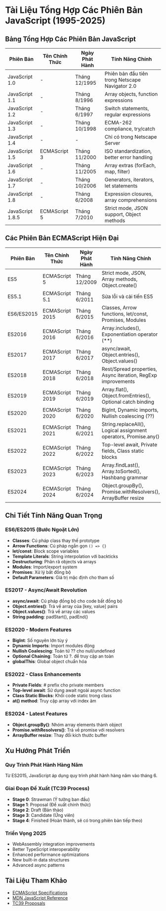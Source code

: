 # Tài Liệu Tổng Hợp Các Phiên Bản JavaScript (1995-2025)

## Bảng Tổng Hợp Các Phiên Bản JavaScript

| Phiên Bản        | Tên Chính Thức | Ngày Phát Hành | Tính Năng Chính                                 |
| ---------------- | -------------- | -------------- | ----------------------------------------------- |
| JavaScript 1.0   | -              | Tháng 12/1995  | Phiên bản đầu tiên trong Netscape Navigator 2.0 |
| JavaScript 1.1   | -              | Tháng 8/1996   | Array objects, function expressions             |
| JavaScript 1.2   | -              | Tháng 6/1997   | Switch statements, regular expressions          |
| JavaScript 1.3   | -              | Tháng 10/1998  | ECMA-262 compliance, try/catch                  |
| JavaScript 1.4   | -              | -              | Chỉ có trong Netscape Server                    |
| JavaScript 1.5   | ECMAScript 3   | Tháng 11/2000  | ISO standardization, better error handling      |
| JavaScript 1.6   | -              | Tháng 11/2005  | Array extras (forEach, map, filter)             |
| JavaScript 1.7   | -              | Tháng 10/2006  | Generators, iterators, let statements           |
| JavaScript 1.8   | -              | Tháng 6/2008   | Expression closures, array comprehensions       |
| JavaScript 1.8.5 | ECMAScript 5   | Tháng 7/2010   | Strict mode, JSON support, Object methods       |

## Các Phiên Bản ECMAScript Hiện Đại

| Phiên Bản  | Tên Chính Thức  | Ngày Phát Hành | Tính Năng Chính                                                  |
| ---------- | --------------- | -------------- | ---------------------------------------------------------------- |
| ES5        | ECMAScript 5    | Tháng 12/2009  | Strict mode, JSON, Array methods, Object.create()                |
| ES5.1      | ECMAScript 5.1  | Tháng 6/2011   | Sửa lỗi và cải tiến ES5                                          |
| ES6/ES2015 | ECMAScript 2015 | Tháng 6/2015   | Classes, Arrow functions, let/const, Promises, Modules           |
| ES2016     | ECMAScript 2016 | Tháng 6/2016   | Array.includes(), Exponentiation operator (\*\*)                 |
| ES2017     | ECMAScript 2017 | Tháng 6/2017   | async/await, Object.entries(), Object.values()                   |
| ES2018     | ECMAScript 2018 | Tháng 6/2018   | Rest/Spread properties, Async iteration, RegExp improvements     |
| ES2019     | ECMAScript 2019 | Tháng 6/2019   | Array.flat(), Object.fromEntries(), Optional catch binding       |
| ES2020     | ECMAScript 2020 | Tháng 6/2020   | BigInt, Dynamic imports, Nullish coalescing (??)                 |
| ES2021     | ECMAScript 2021 | Tháng 6/2021   | String.replaceAll(), Logical assignment operators, Promise.any() |
| ES2022     | ECMAScript 2022 | Tháng 6/2022   | Top-level await, Private fields, Class static blocks             |
| ES2023     | ECMAScript 2023 | Tháng 6/2023   | Array.findLast(), Array.toSorted(), Hashbang grammar             |
| ES2024     | ECMAScript 2024 | Tháng 6/2024   | Object.groupBy(), Promise.withResolvers(), ArrayBuffer resize    |

## Chi Tiết Tính Năng Quan Trọng

### ES6/ES2015 (Bước Ngoặt Lớn)

-   **Classes**: Cú pháp class thay thế prototype
-   **Arrow Functions**: Cú pháp ngắn gọn `() => {}`
-   **let/const**: Block scope variables
-   **Template Literals**: String interpolation với backticks
-   **Destructuring**: Phân rã objects và arrays
-   **Modules**: Import/export system
-   **Promises**: Xử lý bất đồng bộ
-   **Default Parameters**: Giá trị mặc định cho tham số

### ES2017 - Async/Await Revolution

-   **async/await**: Cú pháp đồng bộ cho code bất đồng bộ
-   **Object.entries()**: Trả về array của [key, value] pairs
-   **Object.values()**: Trả về array các values
-   **String padding**: padStart(), padEnd()

### ES2020 - Modern Features

-   **BigInt**: Số nguyên lớn tùy ý
-   **Dynamic Imports**: Import modules động
-   **Nullish Coalescing**: Toán tử ?? cho null/undefined
-   **Optional Chaining**: Toán tử ?. để truy cập an toàn
-   **globalThis**: Global object chuẩn hóa

### ES2022 - Class Enhancements

-   **Private Fields**: # prefix cho private members
-   **Top-level await**: Sử dụng await ngoài async function
-   **Class Static Blocks**: Khối code static trong class
-   **at() method**: Truy cập array với index âm

### ES2024 - Latest Features

-   **Object.groupBy()**: Nhóm array elements thành object
-   **Promise.withResolvers()**: Trả về promise với resolvers
-   **ArrayBuffer resize**: Thay đổi kích thước buffer

## Xu Hướng Phát Triển

### Quy Trình Phát Hành Hàng Năm

Từ ES2015, JavaScript áp dụng quy trình phát hành hàng năm vào tháng 6.

### Giai Đoạn Đề Xuất (TC39 Process)

-   **Stage 0**: Strawman (Ý tưởng ban đầu)
-   **Stage 1**: Proposal (Đề xuất chính thức)
-   **Stage 2**: Draft (Bản thảo)
-   **Stage 3**: Candidate (Ứng viên)
-   **Stage 4**: Finished (Hoàn thành, sẽ có trong phiên bản tiếp theo)

### Triển Vọng 2025

-   WebAssembly integration improvements
-   Better TypeScript interoperability
-   Enhanced performance optimizations
-   New built-in data structures
-   Advanced async patterns

## Tài Liệu Tham Khảo

-   [ECMAScript Specifications](https://www.ecma-international.org/publications-and-standards/standards/ecma-262/)
-   [MDN JavaScript Reference](https://developer.mozilla.org/en-US/docs/Web/JavaScript)
-   [TC39 Proposals](https://github.com/tc39/proposals)
